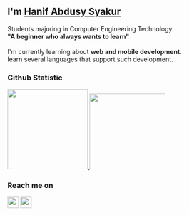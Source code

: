 ## I'm **[Hanif Abdusy Syakur](https://hnf71z.github.io/portfolioT/)**  

Students majoring in Computer Engineering Technology.<br>
**"A beginner who always wants to learn"**<br>
<br>
I'm currently learning about **web and mobile development**.  
learn several languages that support such development.
<br>

### Github Statistic
<p align="left">
<a href="https://github.com/hnf71z">
  <img height="180em" src="https://github-readme-stats-eight-theta.vercel.app/api?username=hnf71z&show_icons=true&theme=algolia&include_all_commits=true&count_private=true"/>
  <img height="170em" src="https://github-readme-stats-eight-theta.vercel.app/api/top-langs/?username=hnf71z&layout=compact&langs_count=8&theme=algolia"/>
</a>
</p>

### Reach me on
<a href="https://www.linkedin.com/in/hanif-abdusy/"><img src="https://img.shields.io/badge/linkedin-%230077B5.svg?&style=for-the-badge&logo=linkedin&logoColor=white" height=25></a>
<a href="https://www.instagram.com/hanif_abdusy/"><img src="https://img.shields.io/badge/instagram-%23E4405F.svg?&style=for-the-badge&logo=instagram&logoColor=white" height=25></a>

<!--
**hnf71z/hnf71z** is a ✨ _special_ ✨ repository because its `README.md` (this file) appears on your GitHub profile.

Here are some ideas to get you started:

- 🔭 I’m currently working on ...
- 🌱 I’m currently learning ...
- 👯 I’m looking to collaborate on ...
- 🤔 I’m looking for help with ...
- 💬 Ask me about ...
- 📫 How to reach me: ...
- 😄 Pronouns: ...
- ⚡ Fun fact: ...
-->
